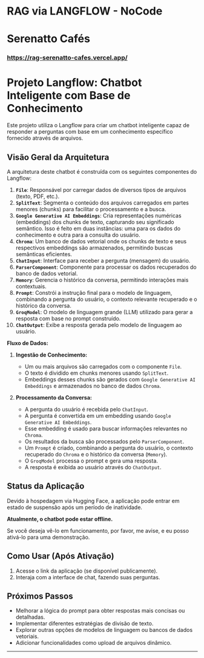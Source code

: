 # RAG via LANGFLOW - NoCode
# Serenatto Cafés
### https://rag-serenatto-cafes.vercel.app/

# Projeto Langflow: Chatbot Inteligente com Base de Conhecimento

Este projeto utiliza o Langflow para criar um chatbot inteligente capaz de responder a perguntas com base em um conhecimento específico fornecido através de arquivos.

## Visão Geral da Arquitetura

A arquitetura deste chatbot é construída com os seguintes componentes do Langflow:

1.  **`File`**: Responsável por carregar dados de diversos tipos de arquivos (texto, PDF, etc.).
2.  **`SplitText`**: Segmenta o conteúdo dos arquivos carregados em partes menores (chunks) para facilitar o processamento e a busca.
3.  **`Google Generative AI Embeddings`**: Cria representações numéricas (embeddings) dos chunks de texto, capturando seu significado semântico. Isso é feito em duas instâncias: uma para os dados do conhecimento e outra para a consulta do usuário.
4.  **`Chroma`**: Um banco de dados vetorial onde os chunks de texto e seus respectivos embeddings são armazenados, permitindo buscas semânticas eficientes.
5.  **`ChatInput`**: Interface para receber a pergunta (mensagem) do usuário.
6.  **`ParserComponent`**: Componente para processar os dados recuperados do banco de dados vetorial.
7.  **`Memory`**: Gerencia o histórico da conversa, permitindo interações mais contextuais.
8.  **`Prompt`**: Constrói a instrução final para o modelo de linguagem, combinando a pergunta do usuário, o contexto relevante recuperado e o histórico da conversa.
9.  **`GroqModel`**: O modelo de linguagem grande (LLM) utilizado para gerar a resposta com base no prompt construído.
10. **`ChatOutput`**: Exibe a resposta gerada pelo modelo de linguagem ao usuário.

**Fluxo de Dados:**

1.  **Ingestão de Conhecimento:**
    * Um ou mais arquivos são carregados com o componente `File`.
    * O texto é dividido em chunks menores usando `SplitText`.
    * Embeddings desses chunks são gerados com `Google Generative AI Embeddings` e armazenados no banco de dados `Chroma`.

2.  **Processamento da Conversa:**
    * A pergunta do usuário é recebida pelo `ChatInput`.
    * A pergunta é convertida em um embedding usando `Google Generative AI Embeddings`.
    * Esse embedding é usado para buscar informações relevantes no `Chroma`.
    * Os resultados da busca são processados pelo `ParserComponent`.
    * Um `Prompt` é criado, combinando a pergunta do usuário, o contexto recuperado do `Chroma` e o histórico da conversa (`Memory`).
    * O `GroqModel` processa o prompt e gera uma resposta.
    * A resposta é exibida ao usuário através do `ChatOutput`.

## Status da Aplicação

Devido à hospedagem via Hugging Face, a aplicação pode entrar em estado de suspensão após um período de inatividade.

**Atualmente, o chatbot pode estar offline.**

Se você deseja vê-lo em funcionamento, por favor, me avise, e eu posso ativá-lo para uma demonstração.

## Como Usar (Após Ativação)

1.  Acesse o link da aplicação (se disponível publicamente).
2.  Interaja com a interface de chat, fazendo suas perguntas.

## Próximos Passos

* Melhorar a lógica do prompt para obter respostas mais concisas ou detalhadas.
* Implementar diferentes estratégias de divisão de texto.
* Explorar outras opções de modelos de linguagem ou bancos de dados vetoriais.
* Adicionar funcionalidades como upload de arquivos dinâmico.


---
